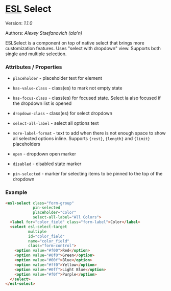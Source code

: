 # [ESL](../../../../) Select

Version: *1.1.0*

Authors: *Alexey Stsefanovich (ala'n)*

<a name="intro"></a>

ESLSelect is a component on top of native select that brings more customization features.
Uses "select with dropdown" view. Supports both single and multiple selection.

### Attributes / Properties

- `placeholder` - placeholder text for element

- `has-value-class` - class(es) to mark not empty state

- `has-focus-class` - class(es) for focused state. Select ia also focused if the dropdown list is opened

- `dropdown-class` - class(es) for select dropdown

- `select-all-label` - select all options text

- `more-label-format` - text to add when there is not enough space to show all selected options inline. 
  Supports `{rest}`, `{length}` and `{limit}` placeholders
  
- `open` - dropdown open marker

- `disabled` - disabled state marker

- `pin-selected` - marker for selecting items to be pinned to the top of the dropdown

### Example

```html
<esl-select class="form-group"
            pin-selected
            placeholder="Color"
            select-all-label="All Colors">
  <label for="color_field" class="form-label">Color</label>
  <select esl-select-target
          multiple
          id="color_field"
          name="color_field"
          class="form-control">
    <option value="#f00">Red</option>
    <option value="#0f0">Green</option>
    <option value="#00f">Blue</option>
    <option value="#ff0">Yellow</option>
    <option value="#0ff">Light Blue</option>
    <option value="#f0f">Purple</option>
  </select>
</esl-select>
```
